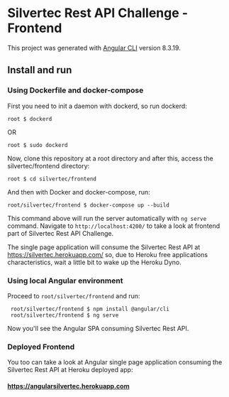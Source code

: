 # Silvertec Rest API Challenge - Frontend

This project was generated with [Angular CLI](https://github.com/angular/angular-cli) version 8.3.19.

## Install and run

### Using Dockerfile and docker-compose

First you need to init a daemon with dockerd, so run dockerd:

    root $ dockerd

OR

    root $ sudo dockerd

Now, clone this repository at a root directory and after this, access the silvertec/frontend directory:

    root $ cd silvertec/frontend

And then with Docker and docker-compose, run:

    root/silvertec/frontend $ docker-compose up --build

This command above will run the server automatically with `ng serve` command. Navigate to `http://localhost:4200/` to take a look at frontend part of Silvertec Rest API Challenge. 

The single page application will consume the Silvertec Rest API at https://silvertec.herokuapp.com/ so, due to Heroku free applications characteristics, wait a little bit to wake up the Heroku Dyno. 

### Using local Angular environment

Proceed to `root/silvertec/frontend` and run:

     root/silvertec/frontend $ npm install @angular/cli
     root/silvertec/frontend $ ng serve

Now you'll see the Angular SPA consuming Silvertec Rest API.

### Deployed Frontend

You too can take a look at Angular single page application consuming the Silvertec Rest API at Heroku deployed app:

#### https://angularsilvertec.herokuapp.com

